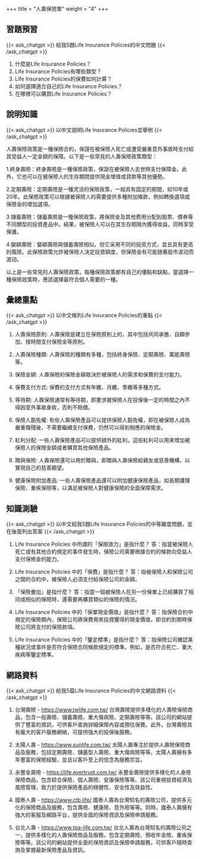 +++
title = "人壽保險單"
weight = "4"
+++
## 習題預習
{{< ask_chatgpt >}}
給我5題Life Insurance Policies的中文問題
{{< /ask_chatgpt >}}



1. 什麼是Life Insurance Policies？
2. Life Insurance Policies有哪些類型？
3. Life Insurance Policies的保費如何計算？
4. 如何選擇適合自己的Life Insurance Policies？
5. 在哪裡可以購買Life Insurance Policies？   

## 說明知識
{{< ask_chatgpt >}}
以中文說明Life Insurance Policies並舉例
{{< /ask_chatgpt >}}



人壽保險政策是一種保險合約，保證在被保險人死亡或遭受嚴重意外事故時支付給其受益人一定金額的保障。以下是一些常見的人壽保險政策類型：

1.終身壽險：終身壽險是一種保險政策，保證在被保險人去世時支付保障金。此外，它也可以在被保險人的生存期間提供現金增值或貸款等其他優勢。

2.定期壽險：定期壽險是一種灵活的保險政策，一般具有固定的期間，如10年或20年。此保險政策可以根據被保險人的需要提供多種附加條款，例如轉換選項或保險金的增加選項。

3.儲蓄壽險：儲蓄壽險是一種保險政策，將保險金及其他费用分配到股票、債券等不同類型的投資產品中。結果，被保險人可以在其生存期限內獲得收益，同時享受保護。

4.變額壽險：變額壽險與儲蓄壽險相似，但它采用不同的投资方式，並且具有更高的風險。此保險政策允許被保險人決定投資額度，但保險金有可能随著股市波动而波动。

以上是一些常見的人壽保險政策，每種保險政策都有自己的優點和缺點，當選擇一種保險政策時，應該選擇最符合個人需要的一種。   

## 彙總重點
{{< ask_chatgpt >}}
以中文條列Life Insurance Policies的重點
{{< /ask_chatgpt >}}



1. 人壽保險原則: 人壽保險是建立在保險原則上的，其中包括共同承擔、自願參加、按時間支付保險金等原則。

2. 人壽保險種類: 人壽保險的種類有多種，包括終身保險、定期壽險、萬能壽險等。

3. 保險金額: 人壽保險的保險金額取決於被保險人的需求和保費的支付能力。

4. 保費支付方式: 保費的支付方式有年繳、月繳、季繳等多種方式。

5. 等待期: 人壽保險通常有等待期，即要求被保險人在投保後一定的時間之內不得因意外事故身故，否則不賠償。

6. 保險人豁免權: 有些人壽保險產品可以提供保險人豁免權，即在被保險人成為嚴重傷殘後，不需要繼續支付保費，仍然可以得到相應的保險金。

7. 紅利分配: 一些人壽保險產品可以提供額外的紅利，這些紅利可以用來增加被保險人的保險金額或者購買其他保險產品。

8. 贈與保險: 人壽保險還可以用於贈與，即贈與人壽保險給親友或慈善機構，以實現自己的慈善願望。

9. 健康保險附加產品: 一些人壽保險產品還可以附加健康保險產品，如長期護理保險、重疾保險等，以滿足被保險人對健康保險的全面保障需求。   

## 知識測驗
{{< ask_chatgpt >}}
以中文給我5題Life Insurance Policies的中等難度問題，並在後面列出答案
{{< /ask_chatgpt >}}



1. Life Insurance Policies 中所謂的「保險效力」是指什麼？
答：指當被保險人死亡或有其他合約規定的事件發生時，保險公司需要根據合約的條款向受益人支付保險金的能力。

2. Life Insurance Policies 中的「保費」是指什麼？
答：指被保險人和保險公司之間的合約中，被保險人必須支付給保險公司的金額。

3. 「保險疊加」是指什麼？
答：指當一個被保險人在另一份保單上已經購買了相同或相似的保險時，還需要再購買類似的保險的情況。

4. Life Insurance Policies 中的「保單現金價值」是指什麼？
答：指保險合約中規定的保險期內，保險公司將保費用來投資獲得的現金價值，即合約到期時保險公司將支付的保險款項。

5. Life Insurance Policies 中的「鑒定標準」是指什麼？
答：指保險公司確認某種狀況或事件是否符合保險合同條款規定的標準。例如，是否符合死亡、重大疾病等鑒定標準。   

## 網路資料
{{< ask_chatgpt >}}
給我5篇Life Insurance Policies的中文網路資料
{{< /ask_chatgpt >}}



1. 台灣壽險 - https://www.twlife.com.tw/
台灣壽險提供多樣化的人壽險保險商品，包含一般壽險、儲蓄壽險、重大傷病險、定期壽險等等。該公司的網站提供了豐富的資訊，可供客戶查詢詳細保障內容或預估保費。此外，台灣壽險具有龐大的客戶服務網絡，可提供強大的投保後服務。

2. 太陽人壽 - https://www.sunlife.com.tw/
太陽人壽專注於提供人壽險保險商品及服務，包括定期壽險、儲蓄型人壽險、重大傷病險等等。太陽人壽擁有多年豐富的保險經驗，並且以客戶至上的信念為服務宗旨。

3. 永豐金壽險 - https://life.evertrust.com.tw/
永豐金壽險提供多樣化的人身險保險商品，包含綜合保險、個人壽險、安康保險等等。該公司重視投資經濟及風險管理，致力於提供保險產品的穩健性、安全性及效益性。

4. 國泰人壽 - https://www.ctb.life/
國泰人壽為台灣知名的壽險公司，提供多元化的保險商品及服務，包含壽險、健康險、意外險等等。同時，國泰人壽擁有強大的客服及網路平台，提供全面的保險資訊及保險申請服務。

5. 台北人壽 - https://www.tpa-life.com.tw/
台北人壽為台灣知名的壽險公司之一，提供多樣化的人壽保險商品及服務，包含定期壽險、預收年金險、重疾保險等等。該公司的網站提供全面的保險資訊及保險申請服務，可供客戶隨時查詢及掌握最新保險產品及資訊。   

